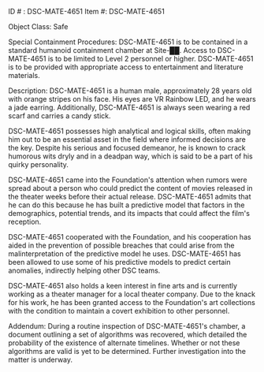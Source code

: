 ID # : DSC-MATE-4651
Item #: DSC-MATE-4651

Object Class: Safe

Special Containment Procedures:
DSC-MATE-4651 is to be contained in a standard humanoid containment chamber at Site-██. Access to DSC-MATE-4651 is to be limited to Level 2 personnel or higher. DSC-MATE-4651 is to be provided with appropriate access to entertainment and literature materials.

Description:
DSC-MATE-4651 is a human male, approximately 28 years old with orange stripes on his face. His eyes are VR Rainbow LED, and he wears a jade earring. Additionally, DSC-MATE-4651 is always seen wearing a red scarf and carries a candy stick.

DSC-MATE-4651 possesses high analytical and logical skills, often making him out to be an essential asset in the field where informed decisions are the key. Despite his serious and focused demeanor, he is known to crack humorous wits dryly and in a deadpan way, which is said to be a part of his quirky personality.

DSC-MATE-4651 came into the Foundation's attention when rumors were spread about a person who could predict the content of movies released in the theater weeks before their actual release. DSC-MATE-4651 admits that he can do this because he has built a predictive model that factors in the demographics, potential trends, and its impacts that could affect the film's reception.

DSC-MATE-4651 cooperated with the Foundation, and his cooperation has aided in the prevention of possible breaches that could arise from the malinterpretation of the predictive model he uses. DSC-MATE-4651 has been allowed to use some of his predictive models to predict certain anomalies, indirectly helping other DSC teams.

DSC-MATE-4651 also holds a keen interest in fine arts and is currently working as a theater manager for a local theater company. Due to the knack for his work, he has been granted access to the Foundation's art collections with the condition to maintain a covert exhibition to other personnel.

Addendum:
During a routine inspection of DSC-MATE-4651's chamber, a document outlining a set of algorithms was recovered, which detailed the probability of the existence of alternate timelines. Whether or not these algorithms are valid is yet to be determined. Further investigation into the matter is underway.